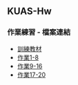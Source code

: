 ## KUAS-Hw

### 作業練習 - 檔案連結
* [訓練教材](https://www.dropbox.com/sh/avlzdupy7zqsdl3/AABu3z8NFW3J1ugirk2HOHFXa?dl=0)
* [作業1-8](https://www.dropbox.com/sh/vj86aw5ff4vxvgt/AAA7GE0cikzOGepjlqNOpe3oa?dl=0)
* [作業9-16](https://www.dropbox.com/sh/n4pbft6vjxukshl/AAD6Z7zY4KFjSNP152LNuJFya?dl=0)
* [作業17-20](https://www.dropbox.com/sh/cno6kzzj7p5wf41/AAA02oxmanSILZ2t51AgTcPxa?dl=0)
